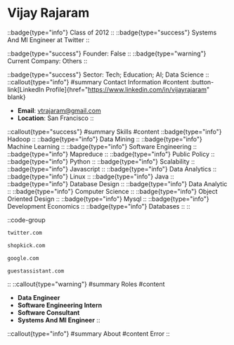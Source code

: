# Vijay Rajaram
::badge{type="info"}
Class of 2012
::
::badge{type="success"}
Systems And Ml Engineer at Twitter
::

::badge{type="success"}
Founder: False
::
::badge{type="warning"}
Current Company: Others
::

::badge{type="success"}
Sector: Tech; Education; AI; Data Science
::
::callout{type="info"}
#summary
Contact Information
#content
:button-link[LinkedIn Profile]{href="https://www.linkedin.com/in/vijayrajaram" blank}
- **Email**: vtrajaram@gmail.com
- **Location**: San Francisco
::

::callout{type="success"}
#summary
Skills
#content
::badge{type="info"}
Hadoop
::
::badge{type="info"}
Data Mining
::
::badge{type="info"}
Machine Learning
::
::badge{type="info"}
Software Engineering
::
::badge{type="info"}
Mapreduce
::
::badge{type="info"}
Public Policy
::
::badge{type="info"}
Python
::
::badge{type="info"}
Scalability
::
::badge{type="info"}
Javascript
::
::badge{type="info"}
Data Analytics
::
::badge{type="info"}
Linux
::
::badge{type="info"}
Java
::
::badge{type="info"}
Database Design
::
::badge{type="info"}
Data Analytic
::
::badge{type="info"}
Computer Science
::
::badge{type="info"}
Object Oriented Design
::
::badge{type="info"}
Mysql
::
::badge{type="info"}
Development Economics
::
::badge{type="info"}
Databases
::
::

::code-group
```bash [Twitter]
twitter.com
```
```bash [Shopkick]
shopkick.com
```
```bash [Google]
google.com
```
```bash [GuestAssistant]
guestassistant.com
```
::
::callout{type="warning"}
#summary
Roles
#content
- **Data Engineer**
- **Software Engineering Intern**
- **Software Consultant**
- **Systems And Ml Engineer**
::

::callout{type="info"}
#summary
About
#content
Error
::
